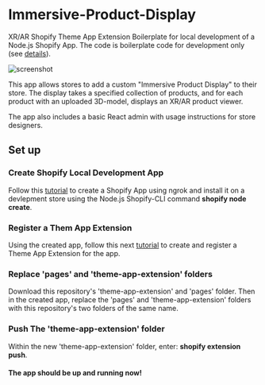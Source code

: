 
# Immersive-Product-Display
XR/AR Shopify Theme App Extension Boilerplate for local development of a Node.js Shopify App. The code is boilerplate code for development only (see [details](https://github.com/Shopify/shopify-node-api/blob/main/docs/issues.md)).

![screenshot](https://user-images.githubusercontent.com/79476154/127234831-3aa528a6-7bda-4be4-8220-573a0b046a48.PNG)

This app allows stores to add a custom "Immersive Product Display" to their store. The display takes a specified collection of products, and for each product with an uploaded 3D-model, displays an XR/AR product viewer. 

The app also includes a basic React admin with usage instructions for store designers.

## Set up

### Create Shopify Local Development App
Follow this [tutorial](https://shopify.dev/apps/getting-started/create#step-4-install-your-app-on-your-development-store) to create a Shopify App using ngrok and install it on a devlepment store using the Node.js Shopify-CLI command **shopify node create**.

### Register a Them App Extension
Using the created app, follow this next [tutorial](https://shopify.dev/apps/online-store/theme-app-extensions/getting-started#scaffold-and-register-a-theme-app-extension) to create and register a Theme App Extension for the app.

### Replace 'pages' and 'theme-app-extension' folders
Download this repository's 'theme-app-extension' and 'pages' folder. Then in the created app, replace the 'pages' and 'theme-app-extension' folders with this repository's two folders of the same name. 

### Push The 'theme-app-extension' folder
Within the new 'theme-app-extension' folder, enter: **shopify extension push**.

#### The app should be up and running now!
